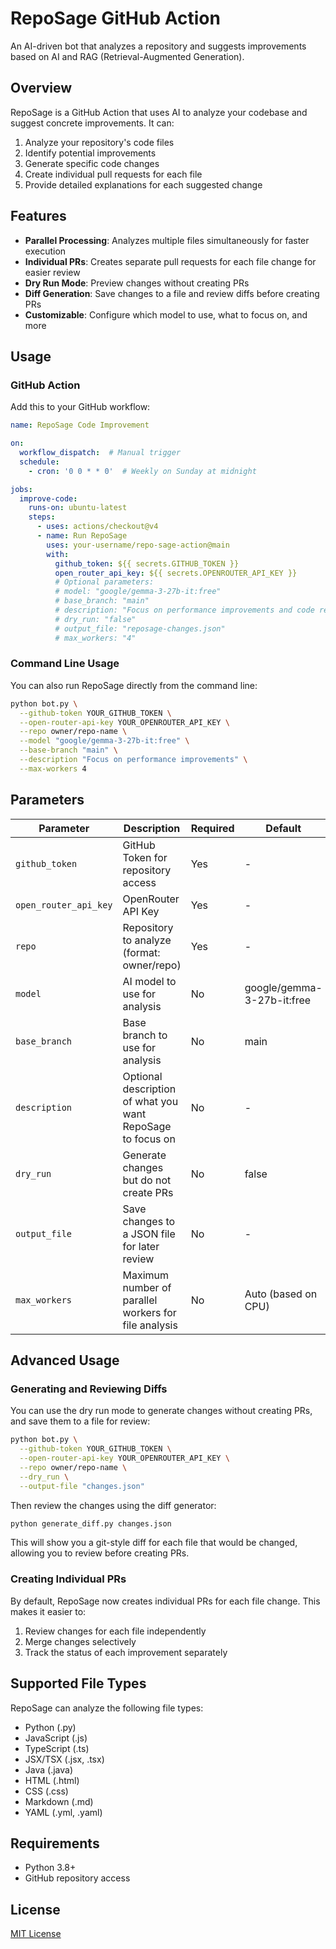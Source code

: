 # RepoSage GitHub Action

An AI-driven bot that analyzes a repository and suggests improvements based on AI and RAG (Retrieval-Augmented Generation).

## Overview

RepoSage is a GitHub Action that uses AI to analyze your codebase and suggest concrete improvements. It can:

1. Analyze your repository's code files
2. Identify potential improvements
3. Generate specific code changes
4. Create individual pull requests for each file
5. Provide detailed explanations for each suggested change

## Features

- **Parallel Processing**: Analyzes multiple files simultaneously for faster execution
- **Individual PRs**: Creates separate pull requests for each file change for easier review
- **Dry Run Mode**: Preview changes without creating PRs
- **Diff Generation**: Save changes to a file and review diffs before creating PRs
- **Customizable**: Configure which model to use, what to focus on, and more

## Usage

### GitHub Action

Add this to your GitHub workflow:

```yaml
name: RepoSage Code Improvement

on:
  workflow_dispatch:  # Manual trigger
  schedule:
    - cron: '0 0 * * 0'  # Weekly on Sunday at midnight

jobs:
  improve-code:
    runs-on: ubuntu-latest
    steps:
      - uses: actions/checkout@v4
      - name: Run RepoSage
        uses: your-username/repo-sage-action@main
        with:
          github_token: ${{ secrets.GITHUB_TOKEN }}
          open_router_api_key: ${{ secrets.OPENROUTER_API_KEY }}
          # Optional parameters:
          # model: "google/gemma-3-27b-it:free"
          # base_branch: "main"
          # description: "Focus on performance improvements and code readability"
          # dry_run: "false"
          # output_file: "reposage-changes.json"
          # max_workers: "4"
```

### Command Line Usage

You can also run RepoSage directly from the command line:

```bash
python bot.py \
  --github-token YOUR_GITHUB_TOKEN \
  --open-router-api-key YOUR_OPENROUTER_API_KEY \
  --repo owner/repo-name \
  --model "google/gemma-3-27b-it:free" \
  --base-branch "main" \
  --description "Focus on performance improvements" \
  --max-workers 4
```

## Parameters

| Parameter | Description | Required | Default |
|-----------|-------------|----------|---------|
| `github_token` | GitHub Token for repository access | Yes | - |
| `open_router_api_key` | OpenRouter API Key | Yes | - |
| `repo` | Repository to analyze (format: owner/repo) | Yes | - |
| `model` | AI model to use for analysis | No | google/gemma-3-27b-it:free |
| `base_branch` | Base branch to use for analysis | No | main |
| `description` | Optional description of what you want RepoSage to focus on | No | - |
| `dry_run` | Generate changes but do not create PRs | No | false |
| `output_file` | Save changes to a JSON file for later review | No | - |
| `max_workers` | Maximum number of parallel workers for file analysis | No | Auto (based on CPU) |

## Advanced Usage

### Generating and Reviewing Diffs

You can use the dry run mode to generate changes without creating PRs, and save them to a file for review:

```bash
python bot.py \
  --github-token YOUR_GITHUB_TOKEN \
  --open-router-api-key YOUR_OPENROUTER_API_KEY \
  --repo owner/repo-name \
  --dry_run \
  --output-file "changes.json"
```

Then review the changes using the diff generator:

```bash
python generate_diff.py changes.json
```

This will show you a git-style diff for each file that would be changed, allowing you to review before creating PRs.

### Creating Individual PRs

By default, RepoSage now creates individual PRs for each file change. This makes it easier to:

1. Review changes for each file independently
2. Merge changes selectively
3. Track the status of each improvement separately

## Supported File Types

RepoSage can analyze the following file types:
- Python (.py)
- JavaScript (.js)
- TypeScript (.ts)
- JSX/TSX (.jsx, .tsx)
- Java (.java)
- HTML (.html)
- CSS (.css)
- Markdown (.md)
- YAML (.yml, .yaml)

## Requirements

- Python 3.8+
- GitHub repository access

## License

[MIT License](LICENSE)
